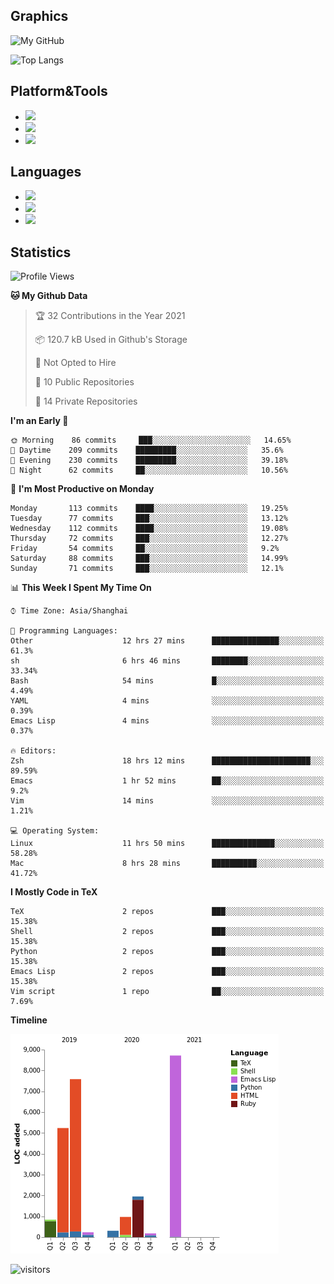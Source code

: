 ## Graphics

![My GitHub](https://github-readme-stats.vercel.app/api?username=SteamedFish&count_private=true&show_icons=true&theme=buefy&include_all_commits=false)

![Top Langs](https://github-readme-stats.vercel.app/api/top-langs/?username=SteamedFish&theme=buefy&hide=ruby&count_private=true&show_icons=true&layout=compact)

## Platform&Tools

* [![](https://img.shields.io/badge/ArchLinux--purple?style=flat-square&logo=ArchLinux)](https://www.archlinux.org/)
* [![](https://img.shields.io/badge/Gentoo-testing-purple?style=flat-square&logo=Gentoo)](https://www.gentoo.org/)
* [![](https://img.shields.io/badge/Doom%20Emacs-28-blue?style=flat-square&logo=Gnu%20emacs&logoColor=white)](https://www.gnu.org/software/emacs/)

## Languages

* [![](https://img.shields.io/badge/-Python-3776AB?style=flat-square&logo=python&logoColor=white)](https://www.python.org/)
* [![](https://img.shields.io/badge/-Bash-00ADD8?style=flat-square&logo=Gnu-bash&logoColor=white)](https://www.gnu.org/software/bash/)
* [![](https://img.shields.io/badge/-Go-00ADD8?style=flat-square&logo=go&logoColor=white)](https://golang.org/)

## Statistics

<!--START_SECTION:waka-->
![Profile Views](http://img.shields.io/badge/Profile%20Views-7-blue)

**🐱 My Github Data** 

> 🏆 32 Contributions in the Year 2021
 > 
> 📦 120.7 kB Used in Github's Storage 
 > 
> 🚫 Not Opted to Hire
 > 
> 📜 10 Public Repositories 
 > 
> 🔑 14 Private Repositories  
 > 
**I'm an Early 🐤** 

```text
🌞 Morning    86 commits     ███░░░░░░░░░░░░░░░░░░░░░░   14.65% 
🌆 Daytime    209 commits    █████████░░░░░░░░░░░░░░░░   35.6% 
🌃 Evening    230 commits    █████████░░░░░░░░░░░░░░░░   39.18% 
🌙 Night      62 commits     ██░░░░░░░░░░░░░░░░░░░░░░░   10.56%

```
📅 **I'm Most Productive on Monday** 

```text
Monday       113 commits    ████░░░░░░░░░░░░░░░░░░░░░   19.25% 
Tuesday      77 commits     ███░░░░░░░░░░░░░░░░░░░░░░   13.12% 
Wednesday    112 commits    ████░░░░░░░░░░░░░░░░░░░░░   19.08% 
Thursday     72 commits     ███░░░░░░░░░░░░░░░░░░░░░░   12.27% 
Friday       54 commits     ██░░░░░░░░░░░░░░░░░░░░░░░   9.2% 
Saturday     88 commits     ███░░░░░░░░░░░░░░░░░░░░░░   14.99% 
Sunday       71 commits     ███░░░░░░░░░░░░░░░░░░░░░░   12.1%

```


📊 **This Week I Spent My Time On** 

```text
⌚︎ Time Zone: Asia/Shanghai

💬 Programming Languages: 
Other                    12 hrs 27 mins      ███████████████░░░░░░░░░░   61.3% 
sh                       6 hrs 46 mins       ████████░░░░░░░░░░░░░░░░░   33.34% 
Bash                     54 mins             █░░░░░░░░░░░░░░░░░░░░░░░░   4.49% 
YAML                     4 mins              ░░░░░░░░░░░░░░░░░░░░░░░░░   0.39% 
Emacs Lisp               4 mins              ░░░░░░░░░░░░░░░░░░░░░░░░░   0.37%

🔥 Editors: 
Zsh                      18 hrs 12 mins      ██████████████████████░░░   89.59% 
Emacs                    1 hr 52 mins        ██░░░░░░░░░░░░░░░░░░░░░░░   9.2% 
Vim                      14 mins             ░░░░░░░░░░░░░░░░░░░░░░░░░   1.21%

💻 Operating System: 
Linux                    11 hrs 50 mins      ██████████████░░░░░░░░░░░   58.28% 
Mac                      8 hrs 28 mins       ██████████░░░░░░░░░░░░░░░   41.72%

```

**I Mostly Code in TeX** 

```text
TeX                      2 repos             ███░░░░░░░░░░░░░░░░░░░░░░   15.38% 
Shell                    2 repos             ███░░░░░░░░░░░░░░░░░░░░░░   15.38% 
Python                   2 repos             ███░░░░░░░░░░░░░░░░░░░░░░   15.38% 
Emacs Lisp               2 repos             ███░░░░░░░░░░░░░░░░░░░░░░   15.38% 
Vim script               1 repo              ██░░░░░░░░░░░░░░░░░░░░░░░   7.69%

```


**Timeline**

![Chart not found](https://raw.githubusercontent.com/SteamedFish/SteamedFish/master/charts/bar_graph.png) 


<!--END_SECTION:waka-->

![visitors](https://visitor-badge.laobi.icu/badge?page_id=SteamedFish.SteamedFish)
